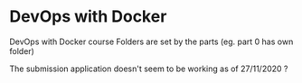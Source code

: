 # DevOps with Docker
DevOps with Docker course
Folders are set by the parts (eg. part 0 has own folder)

The submission application doesn't seem to be working as of 27/11/2020 ?
